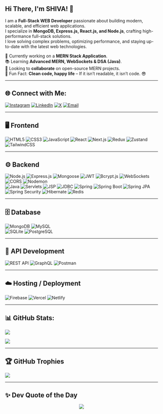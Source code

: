 ## Hi There, I'm SHIVA! 👋

I am a **Full-Stack WEB Developer** passionate about building modern, scalable, and efficient web applications.<br/>I specialize in **MongoDB, Express.js, React.js, and Node.js**, crafting high-performance full-stack solutions.<br/>I love solving complex problems, optimizing performance, and staying up-to-date with the latest web technologies.  

🚀 Currently working on a **MERN Stack Application**.<br/>
📚 Learning **Advanced MERN, WebSockets & DSA (Java)**.<br/>
🤝 Looking to **collaborate** on open-source MERN projects.<br/>
💬 Fun Fact: **Clean code, happy life** – If it isn’t readable, it isn’t code. 😎

---

## 🌐 Connect with Me:

[![Instagram](https://img.shields.io/badge/Instagram-%23E4405F.svg?logo=Instagram&logoColor=white)](https://instagram.com/shiva_bugslayer) [![LinkedIn](https://img.shields.io/badge/LinkedIn-%230077B5.svg?logo=linkedin&logoColor=white)](https://linkedin.com/in/psivaiah6174) [![X](https://img.shields.io/badge/X-black.svg?logo=X&logoColor=white)](https://x.com/SHIVA6174124345) [![Email](https://img.shields.io/badge/Email-D14836?logo=gmail&logoColor=white)](mailto:psivaiah6174@gmail.com)

---

## 🖥️ Frontend
![HTML5](https://img.shields.io/badge/html5-%23E34F26.svg?style=for-the-badge&logo=html5&logoColor=white) 
![CSS3](https://img.shields.io/badge/css3-%231572B6.svg?style=for-the-badge&logo=css3&logoColor=white) 
![JavaScript](https://img.shields.io/badge/javascript-%23323330.svg?style=for-the-badge&logo=javascript&logoColor=%23F7DF1E) 
![React](https://img.shields.io/badge/React-%2361DAFB.svg?style=for-the-badge&logo=react&logoColor=white) 
![Next.js](https://img.shields.io/badge/Next.js-%23000000.svg?style=for-the-badge&logo=next.js&logoColor=white) 
![Redux](https://img.shields.io/badge/Redux-%23764ABC.svg?style=for-the-badge&logo=redux&logoColor=white) 
![Zustand](https://img.shields.io/badge/Zustand-%23111826.svg?style=for-the-badge&logo=zustand&logoColor=white) 
![TailwindCSS](https://img.shields.io/badge/tailwindcss-%2338B2AC.svg?style=for-the-badge&logo=tailwind-css&logoColor=white)

---

## ⚙️ Backend
![Node.js](https://img.shields.io/badge/Node.js-%23339933.svg?style=for-the-badge&logo=node.js&logoColor=white) 
![Express.js](https://img.shields.io/badge/Express.js-%23404D59.svg?style=for-the-badge&logo=express&logoColor=white) 
![Mongoose](https://img.shields.io/badge/Mongoose-%23A03333.svg?style=for-the-badge) 
![JWT](https://img.shields.io/badge/JWT-%23000000.svg?style=for-the-badge&logo=jsonwebtokens&logoColor=white) 
![Bcrypt.js](https://img.shields.io/badge/Bcrypt.js-%2300ACC1.svg?style=for-the-badge) 
![WebSockets](https://img.shields.io/badge/WebSockets-%23007ACC.svg?style=for-the-badge) 
![CORS](https://img.shields.io/badge/CORS-%23007ACC.svg?style=for-the-badge) ![Nodemon](https://img.shields.io/badge/Nodemon-%2376D04B.svg?style=for-the-badge)  
![Java](https://img.shields.io/badge/java-%23ED8B00.svg?style=for-the-badge&logo=openjdk&logoColor=white) 
![Servlets](https://img.shields.io/badge/Servlets-%23007ACC.svg?style=for-the-badge) 
![JSP](https://img.shields.io/badge/JSP-%23007ACC.svg?style=for-the-badge) 
![JDBC](https://img.shields.io/badge/JDBC-%23007ACC.svg?style=for-the-badge) 
![Spring](https://img.shields.io/badge/spring-%236DB33F.svg?style=for-the-badge&logo=spring&logoColor=white) 
![Spring Boot](https://img.shields.io/badge/SpringBoot-%236DB33F.svg?style=for-the-badge) 
![Spring JPA](https://img.shields.io/badge/Spring%20JPA-%236DB33F.svg?style=for-the-badge) 
![Spring Security](https://img.shields.io/badge/Spring%20Security-%236DB33F.svg?style=for-the-badge) 
![Hibernate](https://img.shields.io/badge/Hibernate-%23007ACC.svg?style=for-the-badge) 
![Redis](https://img.shields.io/badge/Redis-%23DC382D.svg?style=for-the-badge&logo=redis&logoColor=white)

---

## 🗄️ Database
![MongoDB](https://img.shields.io/badge/MongoDB-%2347A248.svg?style=for-the-badge&logo=mongodb&logoColor=white) 
![MySQL](https://img.shields.io/badge/mysql-4479A1.svg?style=for-the-badge&logo=mysql&logoColor=white)  
![SQLite](https://img.shields.io/badge/SQLite-%2307405e.svg?style=for-the-badge&logo=sqlite&logoColor=white)
![PostgreSQL](https://img.shields.io/badge/PostgreSQL-%2331575C.svg?style=for-the-badge&logo=postgresql&logoColor=white)

---

## 📡 API Development
![REST API](https://img.shields.io/badge/REST%20API-%23007ACC.svg?style=for-the-badge) 
![GraphQL](https://img.shields.io/badge/GraphQL-%23E10098.svg?style=for-the-badge&logo=graphql&logoColor=white) 
![Postman](https://img.shields.io/badge/Postman-%23FF6C37.svg?style=for-the-badge&logo=postman&logoColor=white)

---

## ☁️ Hosting / Deployment
![Firebase](https://img.shields.io/badge/Firebase-%23FFCA28.svg?style=for-the-badge&logo=firebase&logoColor=black) 
![Vercel](https://img.shields.io/badge/Vercel-%23000000.svg?style=for-the-badge&logo=vercel&logoColor=white) 
![Netlify](https://img.shields.io/badge/Netlify-%23000000.svg?style=for-the-badge&logo=netlify&logoColor=white)

---

## 📊 GitHub Stats:

![](https://github-readme-stats.vercel.app/api/top-langs/?username=SHIVA1089&theme=highcontrast&hide_border=true&include_all_commits=true&count_private=true&layout=compact)

![](https://github-readme-stats.vercel.app/api?username=SHIVA1089&theme=highcontrast&hide_border=true&include_all_commits=true&count_private=true) 

---

## 🏆 GitHub Trophies
![](https://github-profile-trophy.vercel.app/?username=SHIVA1089&theme=dracula&no-frame=true&no-bg=true&margin-w=4)

---

## ✨ Dev Quote of the Day  
<p align="center">
    <img src="https://readme-typing-svg.demolab.com?font=Fira+Code&size=18&duration=2500&pause=1000&color=5F9EA0&center=true&vCenter=true&width=600&lines=Ship+features%2C+not+bugs.;Keep+it+scalable%2C+keep+it+clean.;APIs+should+be+simple+%26+powerful.;Fix+it+before+it+breaks.;React+is+fun%2C+until+it's+not!" />
</p>
